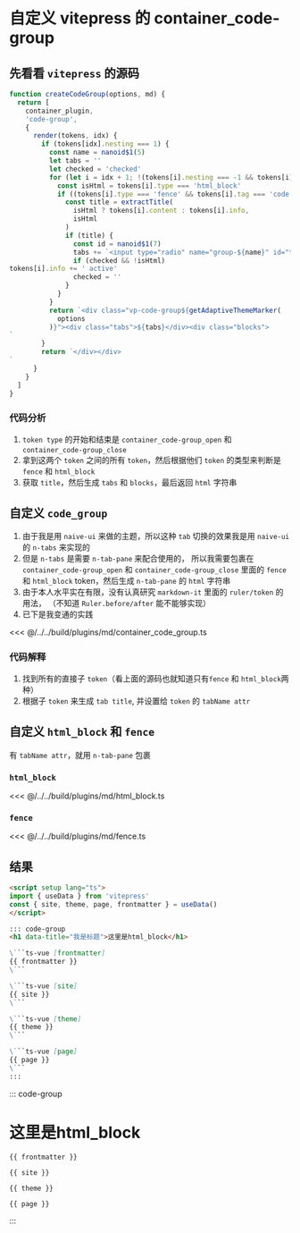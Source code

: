 # 自定义 vitepress 的 container_code-group

## 先看看 `vitepress` 的源码

```js
function createCodeGroup(options, md) {
  return [
    container_plugin,
    'code-group',
    {
      render(tokens, idx) {
        if (tokens[idx].nesting === 1) {
          const name = nanoid$1(5)
          let tabs = ''
          let checked = 'checked'
          for (let i = idx + 1; !(tokens[i].nesting === -1 && tokens[i].type === 'container_code-group_close'); ++i) {
            const isHtml = tokens[i].type === 'html_block'
            if ((tokens[i].type === 'fence' && tokens[i].tag === 'code') || isHtml) {
              const title = extractTitle(
                isHtml ? tokens[i].content : tokens[i].info,
                isHtml
              )
              if (title) {
                const id = nanoid$1(7)
                tabs += `<input type="radio" name="group-${name}" id="tab-${id}" ${checked}><label data-title="${md.utils.escapeHtml(title)}" for="tab-${id}">${title}</label>`
                if (checked && !isHtml)
tokens[i].info += ' active'
                checked = ''
              }
            }
          }
          return `<div class="vp-code-group${getAdaptiveThemeMarker(
            options
          )}"><div class="tabs">${tabs}</div><div class="blocks">
`
        }
        return `</div></div>
`
      }
    }
  ]
}
```

### 代码分析

1. `token type` 的开始和结束是 `container_code-group_open` 和 `container_code-group_close`
2. 拿到这两个 `token` 之间的所有 `token`，然后根据他们 `token` 的类型来判断是 `fence` 和 `html_block`
3. 获取 `title`，然后生成 `tabs` 和 `blocks`，最后返回 `html` 字符串

## 自定义 `code_group`

1. 由于我是用 `naive-ui` 来做的主题，所以这种 `tab` 切换的效果我是用 `naive-ui` 的 `n-tabs` 来实现的
2. 但是 `n-tabs` 是需要 `n-tab-pane` 来配合使用的，
  所以我需要包裹在 `container_code-group_open` 和 `container_code-group_close`
  里面的 `fence` 和 `html_block` token，然后生成 `n-tab-pane` 的 `html` 字符串
3. 由于本人水平实在有限，没有认真研究 `markdown-it` 里面的 `ruler/token` 的用法，
  （不知道 `Ruler.before/after` 能不能够实现）
4. 已下是我变通的实践

<<< @/../../build/plugins/md/container_code_group.ts

### 代码解释

1. 找到所有的直接子 `token`（看上面的源码也就知道只有`fence` 和 `html_block`两种）
2. 根据子 `token` 来生成 `tab title`, 并设置给 `token` 的 `tabName attr`

## 自定义 `html_block` 和 `fence`

有 `tabName attr`，就用 `n-tab-pane` 包裹

### `html_block`

<<< @/../../build/plugins/md/html_block.ts

### `fence`

<<< @/../../build/plugins/md/fence.ts

## 结果

```md
<script setup lang="ts">
import { useData } from 'vitepress'
const { site, theme, page, frontmatter } = useData()
</script>

::: code-group
<h1 data-title="我是标题">这里是html_block</h1>

\```ts-vue [frontmatter]
{{ frontmatter }}
\```

\```ts-vue [site]
{{ site }}
\```

\```ts-vue [theme]
{{ theme }}
\```

\```ts-vue [page]
{{ page }}
\```
:::
```

<script setup lang="ts">
import { useData } from 'vitepress'
const { site, theme, page, frontmatter } = useData()
</script>

::: code-group

<h1 data-title="我是标题">这里是html_block</h1>

```ts-vue [frontmatter]
{{ frontmatter }}
```

```ts-vue [site]
{{ site }}
```

```ts-vue [theme]
{{ theme }}
```

```ts-vue [page]
{{ page }}
```

:::
